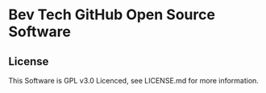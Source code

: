 # Bev Tech GitHub Open Source Software

## License
This Software is GPL v3.0 Licenced, see LICENSE.md for more information.
